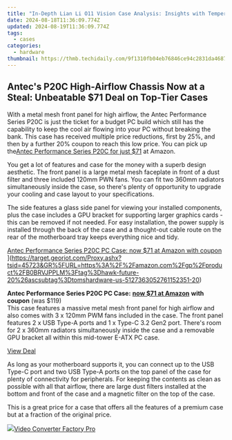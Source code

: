 ```yaml
---
title: "In-Depth Lian Li O11 Vision Case Analysis: Insights with Tempered Glass"
date: 2024-08-18T11:36:09.774Z
updated: 2024-08-19T11:36:09.774Z
tags:
  - cases
categories:
  - hardware
thumbnail: https://thmb.techidaily.com/9f1310fb04eb76846ce94c2831da468762b7226e2e1efaca7ef8fd8dc861a7cc.jpg
---
```


## Antec's P20C High-Airflow Chassis Now at a Steal: Unbeatable $71 Deal on Top-Tier Cases

With a metal mesh front panel for high airflow, the Antec Performance Series P20C is just the ticket for a budget PC build which still has the capability to keep the cool air flowing into your PC without breaking the bank. This case has received multiple price reductions, first by 25%, and then by a further 20% coupon to reach this low price. You can pick up the[Antec Performance Series P20C for just $71](https://target.georiot.com/Proxy.ashx?tsid=45723&GR%5FURL=https%3A%2F%2Famazon.com%2Fgp%2Fproduct%2FB0BRVJPPLM%3Ftag%3Dhawk-future-20%26ascsubtag%3Dtomshardware-us-1384340872713775438-20) at Amazon.

 You get a lot of features and case for the money with a superb design aesthetic. The front panel is a large metal mesh faceplate in front of a dust filter and three included 120mm PWN fans. You can fit two 360mm radiators simultaneously inside the case, so there's plenty of opportunity to upgrade your cooling and case layout to your specifications.

 The side features a glass side panel for viewing your installed components, plus the case includes a GPU bracket for supporting larger graphics cards - this can be removed if not needed. For easy installation, the power supply is installed through the back of the case and a thought-out cable route on the rear of the motherboard tray keeps everything nice and tidy.

[Antec Performance Series P20C PC Case: now $71 at Amazon with coupon](https://cdn.mos.cms.futurecdn.net/bby4suybynQU5LypBdm28d-200-100.png "Antec Performance Series P20C PC Case: now $71 at Amazon with coupon") ](https://target.georiot.com/Proxy.ashx?tsid=45723&GR%5FURL=https%3A%2F%2Famazon.com%2Fgp%2Fproduct%2FB0BRVJPPLM%3Ftag%3Dhawk-future-20%26ascsubtag%3Dtomshardware-us-5127363052761152351-20)

**Antec Performance Series P20C PC Case:** [**now $71 at Amazon**](https://target.georiot.com/Proxy.ashx?tsid=45723&GR%5FURL=https%3A%2F%2Famazon.com%2Fgp%2Fproduct%2FB0BRVJPPLM%3Ftag%3Dhawk-future-20%26ascsubtag%3Dtomshardware-us-7626810080760237877-20) **with coupon** (was $119)  
 This case features a massive metal mesh front panel for high airflow and also comes with 3 x 120mm PWM fans included in the case. The front panel features 2 x USB Type-A ports and 1 x Type-C 3.2 Gen2 port. There's room for 2 x 360mm radiators simultaneously inside the case and a removable GPU bracket all within this mid-tower E-ATX PC case.

[View Deal](https://target.georiot.com/Proxy.ashx?tsid=45723&GR%5FURL=https%3A%2F%2Famazon.com%2Fgp%2Fproduct%2FB0BRVJPPLM%3Ftag%3Dhawk-future-20%26ascsubtag%3Dtomshardware-us-5127363052761152351-20)

 As long as your motherboard supports it, you can connect up to the USB Type-C port and two USB Type-A ports on the top panel of the case for plenty of connectivity for peripherals. For keeping the contents as clean as possible with all that airflow, there are large dust filters installed at the bottom and front of the case and a magnetic filter on the top of the case.

 This is a great price for a case that offers all the features of a premium case but at a fraction of the original price.


<ins class="adsbygoogle"
     style="display:block"
     data-ad-format="autorelaxed"
     data-ad-client="ca-pub-7571918770474297"
     data-ad-slot="1223367746"></ins>



<ins class="adsbygoogle"
     style="display:block"
     data-ad-client="ca-pub-7571918770474297"
     data-ad-slot="8358498916"
     data-ad-format="auto"
     data-full-width-responsive="true"></ins>



<!-- affiliate ads begin -->
<a href="https://secure.2checkout.com/order/checkout.php?PRODS=4537547&QTY=1&AFFILIATE=108875&CART=1"><img src="https://secure.avangate.com/images/merchant/4b0a0290ad7df100b77e86839989a75e/products/vcfpro.png" border="0">Video Converter Factory Pro</a>
<!-- affiliate ads end -->